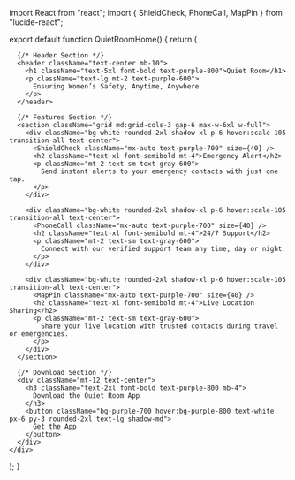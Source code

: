 import React from "react";
import { ShieldCheck, PhoneCall, MapPin } from "lucide-react";

export default function QuietRoomHome() {
  return (
    <div className="min-h-screen bg-gradient-to-br from-blue-100 via-purple-100 to-pink-200 p-6 flex flex-col items-center justify-center">
      
      {/* Header Section */}
      <header className="text-center mb-10">
        <h1 className="text-5xl font-bold text-purple-800">Quiet Room</h1>
        <p className="text-lg mt-2 text-purple-600">
          Ensuring Women’s Safety, Anytime, Anywhere
        </p>
      </header>

      {/* Features Section */}
      <section className="grid md:grid-cols-3 gap-6 max-w-6xl w-full">
        <div className="bg-white rounded-2xl shadow-xl p-6 hover:scale-105 transition-all text-center">
          <ShieldCheck className="mx-auto text-purple-700" size={40} />
          <h2 className="text-xl font-semibold mt-4">Emergency Alert</h2>
          <p className="mt-2 text-sm text-gray-600">
            Send instant alerts to your emergency contacts with just one tap.
          </p>
        </div>

        <div className="bg-white rounded-2xl shadow-xl p-6 hover:scale-105 transition-all text-center">
          <PhoneCall className="mx-auto text-purple-700" size={40} />
          <h2 className="text-xl font-semibold mt-4">24/7 Support</h2>
          <p className="mt-2 text-sm text-gray-600">
            Connect with our verified support team any time, day or night.
          </p>
        </div>

        <div className="bg-white rounded-2xl shadow-xl p-6 hover:scale-105 transition-all text-center">
          <MapPin className="mx-auto text-purple-700" size={40} />
          <h2 className="text-xl font-semibold mt-4">Live Location Sharing</h2>
          <p className="mt-2 text-sm text-gray-600">
            Share your live location with trusted contacts during travel or emergencies.
          </p>
        </div>
      </section>

      {/* Download Section */}
      <div className="mt-12 text-center">
        <h3 className="text-2xl font-bold text-purple-800 mb-4">
          Download the Quiet Room App
        </h3>
        <button className="bg-purple-700 hover:bg-purple-800 text-white px-6 py-3 rounded-2xl text-lg shadow-md">
          Get the App
        </button>
      </div>
    </div>
  );
}

